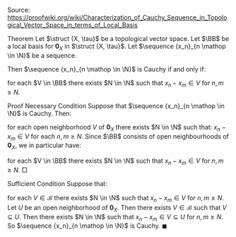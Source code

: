 # 

Source: https://proofwiki.org/wiki/Characterization_of_Cauchy_Sequence_in_Topological_Vector_Space_in_terms_of_Local_Basis



Theorem
Let $\struct {X, \tau}$ be a topological vector space.
Let $\BB$ be a local basis for $\mathbf 0_X$ in $\struct {X, \tau}$.
Let $\sequence {x_n}_{n \mathop \in \N}$ be a sequence. 

Then $\sequence {x_n}_{n \mathop \in \N}$ is Cauchy if and only if:

for each $V \in \BB$ there exists $N \in \N$ such that $x_n - x_m \in V$ for $n, m \ge N$.


Proof
Necessary Condition
Suppose that $\sequence {x_n}_{n \mathop \in \N}$ is Cauchy.
Then: 

for each open neighborhood $V$ of $\mathbf 0_X$ there exists $N \in \N$ such that:
$x_n - x_m \in V$ for each $n, m \ge N$.
Since $\BB$ consists of open neighbourhoods of $\mathbf 0_X$, we in particular have:

for each $V \in \BB$ there exists $N \in \N$ such that $x_n - x_m \in V$ for $n, m \ge N$.
$\Box$


Sufficient Condition
Suppose that: 

for each $V \in \mathcal B$ there exists $N \in \N$ such that $x_n - x_m \in V$ for $n, m \ge N$.
Let $U$ be an open neighborhood of $\mathbf 0_X$.
Then there exists $V \in \mathcal B$ such that $V \subseteq U$. 
Then there exists $N \in \N$ such that $x_n - x_m \in V \subseteq U$ for $n, m \ge N$. 
So $\sequence {x_n}_{n \mathop \in \N}$ is Cauchy.
$\blacksquare$





